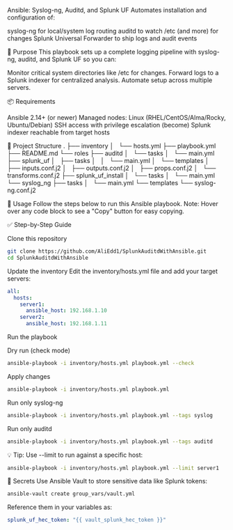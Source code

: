 Ansible: Syslog-ng, Auditd, and Splunk UF
Automates installation and configuration of:

syslog-ng for local/system log routing
auditd to watch /etc (and more) for changes
Splunk Universal Forwarder to ship logs and audit events


📜 Purpose
This playbook sets up a complete logging pipeline with syslog-ng, auditd, and Splunk UF so you can:

Monitor critical system directories like /etc for changes.
Forward logs to a Splunk indexer for centralized analysis.
Automate setup across multiple servers.


📦 Requirements

Ansible 2.14+ (or newer)
Managed nodes: Linux (RHEL/CentOS/Alma/Rocky, Ubuntu/Debian)
SSH access with privilege escalation (become)
Splunk indexer reachable from target hosts


📁 Project Structure
.
├── inventory
│   └── hosts.yml
├── playbook.yml
├── README.md
└── roles
    ├── auditd
    │   └── tasks
    │       └── main.yml
    ├── splunk_uf
    │   ├── tasks
    │   │   └── main.yml
    │   └── templates
    │       ├── inputs.conf.j2
    │       ├── outputs.conf.j2
    │       ├── props.conf.j2
    │       └── transforms.conf.j2
    ├── splunk_uf_install
    │   └── tasks
    │       └── main.yml
    └── syslog_ng
        ├── tasks
        │   └── main.yml
        └── templates
            └── syslog-ng.conf.j2


📖 Usage
Follow the steps below to run this Ansible playbook. Note: Hover over any code block to see a "Copy" button for easy copying.

✅ Step-by-Step Guide

Clone this repository
```bash
git clone https://github.com/AliEdd1/SplunkAuditdWithAnsible.git
cd SplunkAuditdWithAnsible
```

Update the inventory
Edit the inventory/hosts.yml file and add your target servers:
```yml
all:
  hosts:
    server1:
      ansible_host: 192.168.1.10
    server2:
      ansible_host: 192.168.1.11
```

Run the playbook

Dry run (check mode)
```bash
ansible-playbook -i inventory/hosts.yml playbook.yml --check
```

Apply changes
```bash
ansible-playbook -i inventory/hosts.yml playbook.yml
```

Run only syslog-ng
```bash
ansible-playbook -i inventory/hosts.yml playbook.yml --tags syslog
```

Run only auditd
```bash
ansible-playbook -i inventory/hosts.yml playbook.yml --tags auditd
```






💡 Tip: Use --limit to run against a specific host:
```bash
ansible-playbook -i inventory/hosts.yml playbook.yml --limit server1
```

🔐 Secrets
Use Ansible Vault to store sensitive data like Splunk tokens:
```bash
ansible-vault create group_vars/vault.yml
```
Reference them in your variables as:
```yml
splunk_uf_hec_token: "{{ vault_splunk_hec_token }}"
```

